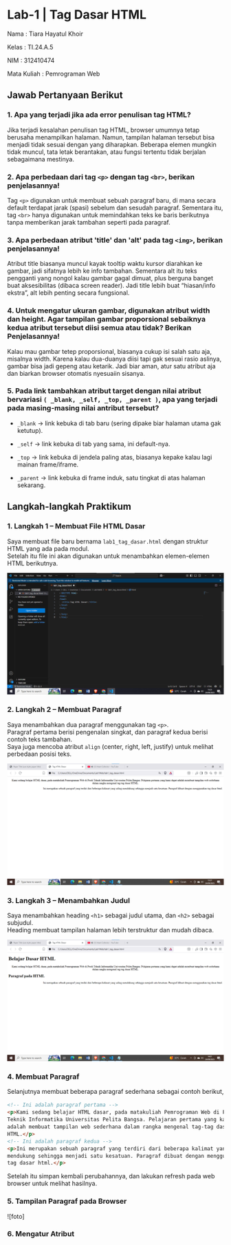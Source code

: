 # Lab-1 | Tag Dasar HTML

Nama : Tiara Hayatul Khoir

Kelas : TI.24.A.5

NIM : 312410474

Mata Kuliah : Pemrograman Web



## Jawab Pertanyaan Berikut

### 1. Apa yang terjadi jika ada error penulisan tag HTML?
Jika terjadi kesalahan penulisan tag HTML, browser umumnya tetap berusaha menampilkan halaman. Namun, tampilan halaman tersebut bisa menjadi tidak sesuai dengan yang diharapkan. Beberapa elemen mungkin tidak muncul, tata letak berantakan, atau fungsi tertentu tidak berjalan sebagaimana mestinya.

### 2. Apa perbedaan dari tag `<p>` dengan tag `<br>`, berikan penjelasannya!
Tag `<p>` digunakan untuk membuat sebuah paragraf baru, di mana secara default terdapat jarak (spasi) sebelum dan sesudah paragraf. Sementara itu, tag `<br>` hanya digunakan untuk memindahkan teks ke baris berikutnya tanpa memberikan jarak tambahan seperti pada paragraf.

### 3. Apa perbedaan atribut 'title' dan 'alt' pada tag `<img>`, berikan penjelasannya!
Atribut title biasanya muncul kayak tooltip waktu kursor diarahkan ke gambar, jadi sifatnya lebih ke info tambahan. Sementara alt itu teks pengganti yang nongol kalau gambar gagal dimuat, plus berguna banget buat aksesibilitas (dibaca screen reader). Jadi title lebih buat “hiasan/info ekstra”, alt lebih penting secara fungsional.

### 4. Untuk mengatur ukuran gambar, digunakan atribut width dan height. Agar tampilan gambar proporsional sebaiknya kedua atribut tersebut diisi semua atau tidak? Berikan Penjelasannya!
Kalau mau gambar tetep proporsional, biasanya cukup isi salah satu aja, misalnya width. Karena kalau dua-duanya diisi tapi gak sesuai rasio aslinya, gambar bisa jadi gepeng atau ketarik. Jadi biar aman, atur satu atribut aja dan biarkan browser otomatis nyesuaiin sisanya.

### 5. Pada link tambahkan atribut target dengan nilai atribut bervariasi `( _blank, _self, _top, _parent )`, apa yang terjadi pada masing-masing nilai antribut tersebut?
- `_blank` → link kebuka di tab baru (sering dipake biar halaman utama gak ketutup).

- `_self` → link kebuka di tab yang sama, ini default-nya.

- `_top` → link kebuka di jendela paling atas, biasanya kepake kalau lagi mainan frame/iframe.

- `_parent` → link kebuka di frame induk, satu tingkat di atas halaman sekarang.



## Langkah-langkah Praktikum

### 1. Langkah 1 – Membuat File HTML Dasar
Saya membuat file baru bernama `lab1_tag_dasar.html` dengan struktur HTML yang ada pada modul.  
Setelah itu file ini akan digunakan untuk menambahkan elemen-elemen HTML berikutnya.  

![Struktur HTML Dasar](https://github.com/tir890/Lab-1-Tag-Dasar-HTML/blob/db12d59c84cba4f67ce8ce9fa408d879d14548a3/Langkah%200.png)

### 2. Langkah 2 – Membuat Paragraf
Saya menambahkan dua paragraf menggunakan tag `<p>`.  
Paragraf pertama berisi pengenalan singkat, dan paragraf kedua berisi contoh teks tambahan.  
Saya juga mencoba atribut `align` (center, right, left, justify) untuk melihat perbedaan posisi teks.  

![Paragraf HTML](https://github.com/tir890/Lab-1-Tag-Dasar-HTML/blob/0ca9b799f58256c0b5548905927f5bd9386c4962/Langkah%202.png)

### 3. Langkah 3 – Menambahkan Judul
Saya menambahkan heading `<h1>` sebagai judul utama, dan `<h2>` sebagai subjudul.  
Heading membuat tampilan halaman lebih terstruktur dan mudah dibaca.  

![Heading HTML](https://github.com/tir890/Lab-1-Tag-Dasar-HTML/blob/bade7b5ab13dc01a03b9a98c66648d9622049cf8/Langkah%203.png)

### 4. Membuat Paragraf
Selanjutnya membuat beberapa paragraf sederhana sebagai contoh berikut,
```html
<!-- Ini adalah paragraf pertama -->
<p>Kami sedang belajar HTML dasar, pada matakuliah Pemrograman Web di Prodi
Teknik Informatika Universitas Pelita Bangsa. Pelajaran pertama yang kami dapat
adalah membuat tampilan web sederhana dalam rangka mengenal tag-tag dasar
HTML.</p>
<!-- Ini adalah paragraf kedua -->
<p>Ini merupakan sebuah paragraf yang terdiri dari beberapa kalimat yang saling
mendukung sehingga menjadi satu kesatuan. Paragraf dibuat dengan menggunakan
tag dasar html.</p>
```
Setelah itu simpan kembali perubahannya, dan lakukan refresh pada web browser untuk melihat hasilnya.

### 5. Tampilan Paragraf pada Browser
![foto]

### 6. Mengatur Atribut






